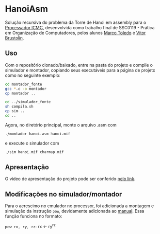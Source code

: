 # HanoiAsm
Solução recursiva do problema da Torre de Hanoi em assembly para o [Processador ICMC](https://github.com/simoesusp/Processador-ICMC), desenvolvida como trabalho final de SSC0119 - Prática em Organização de Computadores, pelos alunos [Marco Toledo](https://github.com/Ocramoi) e [Vitor Brustolin](https://github.com/VitorBrust1).

## Uso
Com o repositório clonado/baixado, entre na pasta do projeto e compile o simulador e montador, copiando seus executáveis para a página de projeto como no seguinte exemplo:

``` sh
cd montador_fonte
gcc *.c -o montador
cp montador ..

cd ../simulador_fonte
sh compila.sh
cp sim ..
cd ..
```

Agora, no diretório principal, monte o arquivo .asm com
``` sh
./montador hanoi.asm hanoi.mif
```
e execute o simulador com 
``` sh
./sim hanoi.mif charmap.mif
```

## Apresentação
O vídeo de apresentação do projeto pode ser conferido [pelo link](https://github.com/Ocramoi/HanoiAsm/blob/main/Apresentacao.mp4?raw=true).

## Modificações no simulador/montador
Para o acrescimo no emulador no processor, foi adicionada a montagem e simulação da instrução `pow`, devidamente adicionada ao [manual](https://github.com/Ocramoi/HanoiAsm/blob/main/NovoManual.pdf). Essa função funciona no formato:

`pow rx, ry, rz`: rx <- ry<sup>rz</sup>

